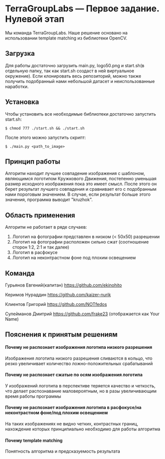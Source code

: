 # TerraGroupLabs — Первое задание. Нулевой этап

Мы команда TerraGroupLabs. Наше решение основано на использовании template matching из библиотеки OpenCV.

## Загрузка

Для работы достаточно загрузить main.py, logo50.png и start.sh(в отдельную папку, так как start.sh создаст в ней виртуальное окружение).
Если клонировать весь репозиторий, можно также получить подобранный нами небольшой датасет и неиспользованные наработки.

## Установка

Чтобы установить все необходимые библиотеки достаточно запустить start.sh:

`$ chmod 777 ./start.sh && ./start.sh`

После этого можно запустить скрипт:

`$ ./main.py <path_to_image>`

## Принцип работы

Алгоритм находит лучшее совпадение изображения с шаблоном,
являющимся логотипом Кружкового Движения, постепенно уменьшая размер исходного изображения пока это имеет смысл.
После этого он берет результат лучшего совпадения и сравнивает его с подобранным нами пороговым значением.
В случае, если результат больше этого значения, программа выводит "kruzhok".

## Область применения

Алгоритм не работает в ряде случаев:
  1. Логотип на фотографии представлен в низком (< 50x50) разрешении
  2. Логотип на фотографии расположен сильно сжат (соотношение сторон 1:2, 2:1 и так далее)
  3. Логотип в расфокусе
  4. Логотип на неконтрастном фоне под плохим освещением
    
## Команда

Гурьянов Евгений(капитан) https://github.com/ekinohito

Керимов Нураддин https://github.com/kaizer-nurik

Клиентов Григорий https://github.com/NOTfedos

Сулейманов Дмитрий https://github.com/frake23 (отображается как Your Name)

## Пояснения к принятым решениям

#### Почему не распознает изображения логотипа низкого разрешения

Изображения логотипа низкого разрешения сливаются в кольцо, что резко увеличивает количество ложно-положительных срабатываний

#### Почему не распознает сжатые по осям изображения логотипа

У изображений логотипа в перспективе теряется качество и четкость, что делает распознавание маловероятным, но в разы увеличивающим время работы программы

#### Почему не распознает изображения логотипа в расфокусе/на неконтрастном фоне/под плохим освещением

На таких изображениях не видно четких, контрастных границ, нахождение которых принципиально необходимо для работы алгоритма

#### Почему template matching

Понятность алгоритма и предсказуемость результата
